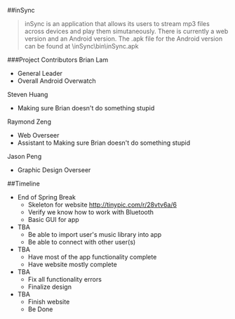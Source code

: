##inSync

>inSync is an application that allows its users to stream mp3 files across devices and play them simutaneously. There is currently a web version and an Android version. The .apk file for the Android version can be found at <inSync>\inSync\bin\inSync.apk

###Project Contributors
Brian Lam
+ General Leader
+ Overall Android Overwatch

Steven Huang
+ Making sure Brian doesn't do something stupid

Raymond Zeng
+ Web Overseer
+ Assistant to Making sure Brian doesn't do something stupid

Jason Peng
+ Graphic Design Overseer

##Timeline
+ End of Spring Break
  + Skeleton for website http://tinypic.com/r/28vtv6a/6
  + Verify we know how to work with Bluetooth
  + Basic GUI for app
+ TBA
  + Be able to import user's music library into app
  + Be able to connect with other user(s)
+ TBA
  + Have most of the app functionality complete
  + Have website mostly complete
+ TBA
  + Fix all functionality errors
  + Finalize design
+ TBA
  + Finish website
  + Be Done
